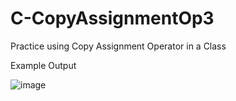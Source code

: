 # C-CopyAssignmentOp3
Practice using Copy Assignment Operator in a Class



Example Output

![image](https://user-images.githubusercontent.com/97081479/169985242-f3f38e13-6300-4c4a-891b-28527eac8277.png)

